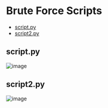 # Brute Force Scripts
+ [script.py](https://github.com/h4md153v63n/Python_Scripts/blob/master/Brute_Force/README.md#scriptpy)
+ [script2.py](https://github.com/h4md153v63n/Python_Scripts/blob/master/Brute_Force/README.md#script2py)

## script.py

![image](https://github.com/h4md153v63n/Python_Scripts/assets/5091265/d1270864-ddf2-4df4-895c-ef6fc7d02840)


## script2.py

![image](https://github.com/h4md153v63n/Python_Scripts/assets/5091265/6746551f-41c4-4cb4-84ff-2bd3e408dc09)


